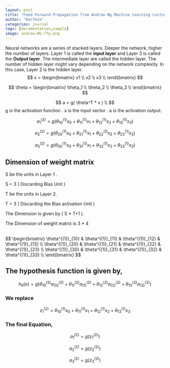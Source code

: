```yaml
---
layout: post
title: "Feed Forward Propagation from Andrew Ng Machine Learning Lecture"
author: "Karthik"
categories: journal
tags: [documentation,sample]
image: andrew-NG-ffp.png
---
```








Neural networks are a series of stacked layers. Deeper the network, higher the number of layers. Layer 1 is called the **input layer** and Layer 3 is called the **Output layer**. The intermediate layer are called the hidden layer. The number of hidden layer might vary depending on the network complexity. In this case, Layer 2 is the hidden layer. 
$$
x = \begin{bmatrix}
x1 \\
x2 \\
x3 \\
\end{bmatrix}
$$

$$
\theta = \begin{bmatrix}
\theta_1 \\
\theta_2 \\
\theta_3 \\
\end{bmatrix}
$$


$$
a = g( \theta^T * x ) \\
$$
g is the activation function . x is the input vector . a is the activation output.

$$
a^{(2)}_1 = g( \theta^{(1)}_{10} x_0  + \theta^{(1)}_{11} x_1 + \theta^{(1)}_{12} x_2 + \theta^{(1)}_{13} x_3)
$$

$$
a^{(2)}_2 = g( \theta^{(1)}_{20} x_0  + \theta^{(1)}_{21} x_1 + \theta^{(1)}_{22} x_2 + \theta^{(1)}_{23} x_3)
$$

$$
a^{(2)}_3 = g( \theta^{(1)}_{30} x_0  + \theta^{(1)}_{31} x_1 + \theta^{(1)}_{32} x_2 + \theta^{(1)}_{33} x_3)
$$



## Dimension of weight matrix 

S be the units in Layer 1 .  

S = 3 ( Discarding Bias Unit )

T be the units in Layer 2. 

T = 3 ( Discarding the Bias activation Unit )

The Dimension is given by  ( S *  T+1 ).

The Dimension of weight matrix is 3 * 4 

<br>
$$
\begin{bmatrix}
\theta^{(1)}_{10} & \theta^{(1)}_{11} & \theta^{(1)}_{12} & \theta^{(1)}_{13} \\
\theta^{(1)}_{20} & \theta^{(1)}_{21} & \theta^{(1)}_{22} & \theta^{(1)}_{23} \\
\theta^{(1)}_{30} & \theta^{(1)}_{31} & \theta^{(1)}_{32} & \theta^{(1)}_{33} \\
\end{bmatrix}
$$

## The hypothesis function is given by,

$$
h_{\theta}(x) = g( \theta_{10}^{(2)} a_{(0)}^{(2)} + \theta_{11}^{(2)} a_{(1)}^{(2)} + \theta_{12}^{(2)} a_{(2)}^{(2)} + \theta_{13}^{(2)} a_{(3)}^{(2)} )
$$



### We replace  

$$
z^{(2)}_1 = \theta^{(1)}_{10} x_0  + \theta^{(1)}_{11} x_1 + \theta^{(1)}_{12} x_2 + \theta^{(1)}_{13} x_3
$$



### The final Equation,

$$
a_1^{(2)} = g(z_1^{(2)})
$$

$$
a_2^{(2)} = g(z_2^{(2)})
$$

$$
a_3^{(2)} = g(z_3^{(2)})
$$



